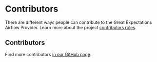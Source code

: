 # Contributors

There are different ways people can contribute to the Great Expectations Airflow Provider.
Learn more about the project [contributors roles](/docs/contributing/contributor-roles.md).


## Contributors

Find more contributors [in our GitHub page](https://github.com/astronomer/airflow-provider-great-expectations/graphs/contributors).
